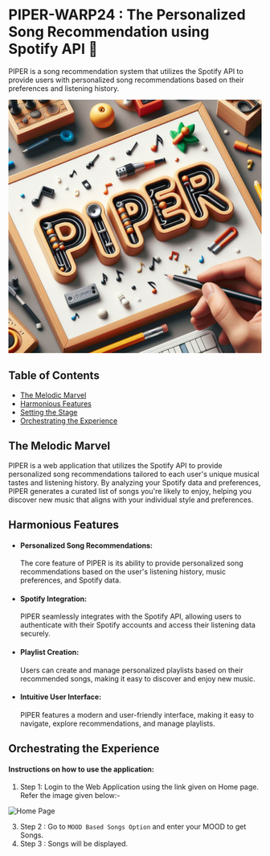 # PIPER-WARP24 : The Personalized Song Recommendation using Spotify API 🎵
  PIPER is a song recommendation system that utilizes the Spotify API to provide users with personalized song recommendations based on their preferences and listening history.

![PIPER Logo](assets/piper_banner_img.png)

## Table of Contents

- [The Melodic Marvel](#the-melodic-marvel)
- [Harmonious Features](#harmonious-features)
- [Setting the Stage](#setting-the-stage)
- [Orchestrating the Experience](#orchestrating-the-experience)

## The Melodic Marvel

PIPER is a web application that utilizes the Spotify API to provide personalized song recommendations tailored to each user's unique musical tastes and listening history. By analyzing your Spotify data and preferences, PIPER generates a curated list of songs you're likely to enjoy, helping you discover new music that aligns with your individual style and preferences.

## Harmonious Features

- #### Personalized Song Recommendations:

  The core feature of PIPER is its ability to provide personalized song recommendations based on the user's listening history, music preferences, and Spotify data.
  
- #### Spotify Integration: 
  PIPER seamlessly integrates with the Spotify API, allowing users to authenticate with their Spotify accounts and access their listening data securely.

- #### Playlist Creation:
  Users can create and manage personalized playlists based on their recommended songs, making it easy to discover and enjoy new music.

- #### Intuitive User Interface:
  PIPER features a modern and user-friendly interface, making it easy to navigate, explore recommendations, and manage playlists.

## Orchestrating the Experience
#### Instructions on how to use the application:

1. Step 1: Login to the Web Application using the link given on Home page.<br/>
           Refer the image given below:-<br/>
   
![Home Page](assets/PIPER_Home_Page.png)
    
3. Step 2 : Go to `MOOD Based Songs Option` and enter your MOOD to get Songs.
4. Step 3 : Songs will be displayed. 

